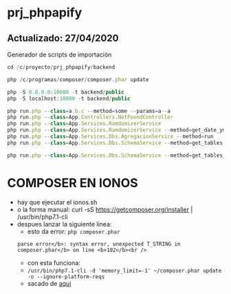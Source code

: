# prj_phpapify
## Actualizado: 27/04/2020
Generador de scripts de importación

```js
cd /c/proyecto/prj_phpapify/backend

php /c/programas/composer/composer.phar update

php -S 0.0.0.0:10000 -t backend/public
php -S localhost:10000 -t backend/public
```

```js
php run.php --class=a.b.c --method=some --params=a--a
php run.php --class=App.Controllers.NotFoundController
php run.php --class=App.Services.RamdomizerService
php run.php --class=App.Services.RamdomizerService --method=get_date_ymd --cSep="//"
php run.php --class=App.Services.Dbs.AgregacionService --method=run
php run.php --class=App.Services.Dbs.SchemaService --method=get_tables
```

```js
php run.php --class=App.Services.Dbs.SchemaService --method=get_tables_info --sTables=insertion_orders,bigdata_banners,bigdata_placements,super_black_list,line_items,insertion_orders_placement_type,insertion_orders_placement_tactic,pmp_deals,pmp_deals_placements
```

# COMPOSER EN IONOS
- hay que ejecutar el ionos.sh
- o la forma manual: curl -sS https://getcomposer.org/installer | /usr/bin/php7.1-cli
- despues lanzar la siguiente linea:
    - esto da error: `php composer.phar`
    ```
    parse error</b>: syntax error, unexpected T_STRING in composer.phar</b> on line <b>102</b><br />
    ```
    - con esta funciona:
    - `/usr/bin/php7.1-cli -d 'memory_limit=-1' ~/composer.phar update -o --ignore-platform-reqs`
    - sacado de [aqui](https://www.ionos.com/community/hosting/php/using-php-composer-in-11-ionos-webhosting-packages/)
        
